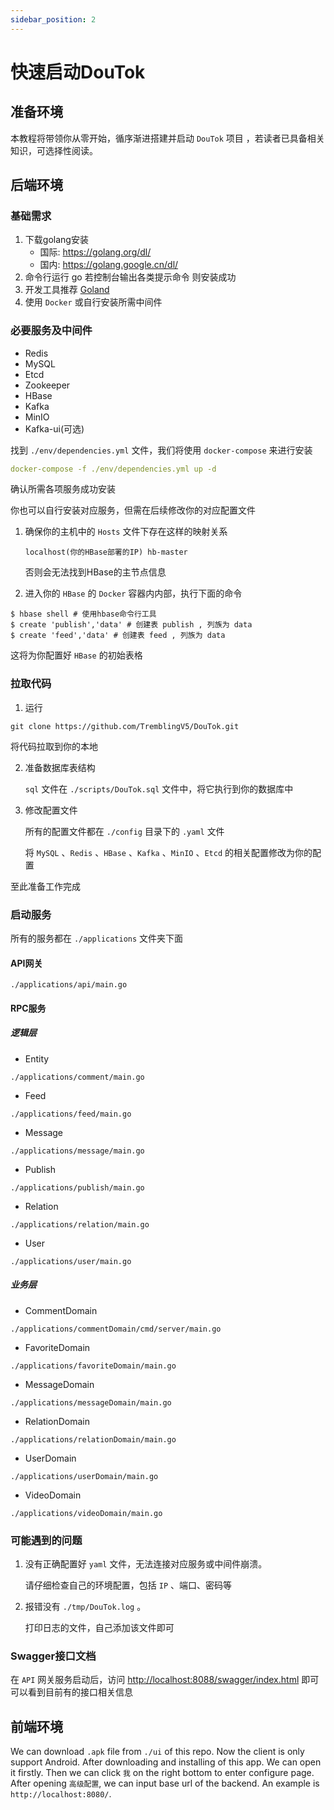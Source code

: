 ```yaml
---
sidebar_position: 2
---
```


# 快速启动DouTok

## 准备环境

本教程将带领你从零开始，循序渐进搭建并启动 `DouTok` 项目 ，若读者已具备相关知识，可选择性阅读。



## 后端环境

### 基础需求

1. 下载golang安装
   - 国际: https://golang.org/dl/
   - 国内: https://golang.google.cn/dl/
2. 命令行运行 go 若控制台输出各类提示命令 则安装成功
3. 开发工具推荐 [Goland](https://www.jetbrains.com/go/)
4. 使用 `Docker` 或自行安装所需中间件



### 必要服务及中间件

- Redis
- MySQL
- Etcd
- Zookeeper
- HBase
- Kafka
- MinIO
- Kafka-ui(可选)

找到 `./env/dependencies.yml` 文件，我们将使用 `docker-compose` 来进行安装

```yaml
docker-compose -f ./env/dependencies.yml up -d
```

确认所需各项服务成功安装

你也可以自行安装对应服务，但需在后续修改你的对应配置文件



1. 确保你的主机中的 `Hosts` 文件下存在这样的映射关系

   ```
   localhost(你的HBase部署的IP) hb-master
   ```

   否则会无法找到HBase的主节点信息

2.  进入你的 `HBase` 的 `Docker` 容器内内部，执行下面的命令

   ```
   $ hbase shell # 使用hbase命令行工具
   $ create 'publish','data' # 创建表 publish , 列族为 data
   $ create 'feed','data' # 创建表 feed , 列族为 data
   ```

   这将为你配置好 `HBase` 的初始表格



### 拉取代码

1. 运行

```
git clone https://github.com/TremblingV5/DouTok.git
```

将代码拉取到你的本地

2. 准备数据库表结构

   `sql` 文件在 `./scripts/DouTok.sql` 文件中，将它执行到你的数据库中

3. 修改配置文件

   所有的配置文件都在 `./config` 目录下的 `.yaml` 文件

   将 `MySQL` 、`Redis` 、`HBase` 、`Kafka` 、`MinIO` 、`Etcd` 的相关配置修改为你的配置

至此准备工作完成



### 启动服务

所有的服务都在 `./applications` 文件夹下面

#### API网关

`./applications/api/main.go` 

#### RPC服务

##### 逻辑层

- Entity

`./applications/comment/main.go`

- Feed

`./applications/feed/main.go`

- Message

`./applications/message/main.go`

- Publish

`./applications/publish/main.go`

- Relation

`./applications/relation/main.go`

- User

`./applications/user/main.go`

##### 业务层

- CommentDomain

`./applications/commentDomain/cmd/server/main.go`

- FavoriteDomain

`./applications/favoriteDomain/main.go`

- MessageDomain

`./applications/messageDomain/main.go`

- RelationDomain

`./applications/relationDomain/main.go`

- UserDomain

`./applications/userDomain/main.go`

- VideoDomain

`./applications/videoDomain/main.go`



### 可能遇到的问题

1. 没有正确配置好 `yaml` 文件，无法连接对应服务或中间件崩溃。

   请仔细检查自己的环境配置，包括 `IP` 、端口、密码等

2. 报错没有 `./tmp/DouTok.log` 。

   打印日志的文件，自己添加该文件即可



### Swagger接口文档

在 `API` 网关服务启动后，访问 [http://localhost:8088/swagger/index.html](http://localhost:8088/swagger/index.html) 即可
可以看到目前有的接口相关信息



## 前端环境

We can download `.apk` file from `./ui` of this repo. Now the client is only support Android. After downloading and installing of this app. We can open it firstly. Then we can click `我` on the right bottom to enter configure page. After opening `高级配置`, we can input base url of the backend. An example is `http://localhost:8080/`.









